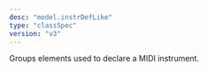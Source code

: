 ```yaml
---
desc: "model.instrDefLike"
type: "classSpec"
version: "v3"
---
```


Groups elements used to declare a MIDI instrument.